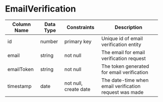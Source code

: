 # EmailVerification

| Column Name     | Data Type | Constraints               | Description     |
|-----------------|-----------|--------------------------|-----------------|
| id              | number    | primary key               | Unique id of email verification entity |
| email           | string    | not null                  | The email for email verification request |
| emailToken      | string    | not null                  | The token generated for email verification |
| timestamp       | date      | not null, create date     | The date-time when email verification request was made |
